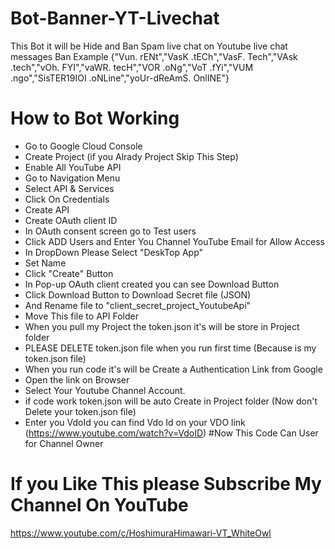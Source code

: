 # Bot-Banner-YT-Livechat
This Bot it will be Hide and Ban Spam live chat on Youtube live chat
messages Ban Example 
{"Vun. rENt","VasK .tECh","VasF. Tech","VAsk .tech","vOh. FYI","vaWR. tecH","VOR .oNg","VoT .fYi","VUM .ngo","SisTER19IOI .oNLine","yoUr-dReAmS. OnlINE"}
# How to Bot Working
- Go to Google Cloud Console
- Create Project (if you Alrady Project Skip This Step)
- Enable All YouTube API
- Go to Navigation Menu 
- Select API & Services
- Click On Credentials
- Create API
- Create OAuth client ID
- In OAuth consent screen go to Test users
- Click ADD Users and Enter You Channel YouTube Email for Allow Access
- In DropDown Please Select "DeskTop App"
- Set Name
- Click "Create" Button
- In Pop-up OAuth client created you can see Download Button
- Click Download Button to Download Secret file (JSON)
- And Rename file to "client_secret_project_YoutubeApi"
- Move This file to API Folder
- When you pull my Project the token.json it's will be store in Project folder
- PLEASE DELETE token.json file when you run first time (Because is my token.json file)
- When you run code it's will be Create a Authentication Link from Google
- Open the link on Browser 
- Select Your Youtube Channel Account. 
- if code work token.json will be auto Create in Project folder (Now don't Delete your token.json file)
- Enter you VdoId you can find Vdo Id on your VDO link (https://www.youtube.com/watch?v=VdoID)
#Now This Code Can User for Channel Owner 

# If you Like This please Subscribe My Channel On YouTube
https://www.youtube.com/c/HoshimuraHimawari-VT_WhiteOwl
